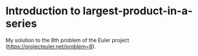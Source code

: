 # Introduction to largest-product-in-a-series

My solution to the 8th problem of the Euler project (https://projecteuler.net/problem=8).  

